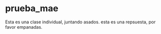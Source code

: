# prueba_mae


Esta es una clase individual, juntando asados.
esta es una repsuesta, por favor empanadas. 
